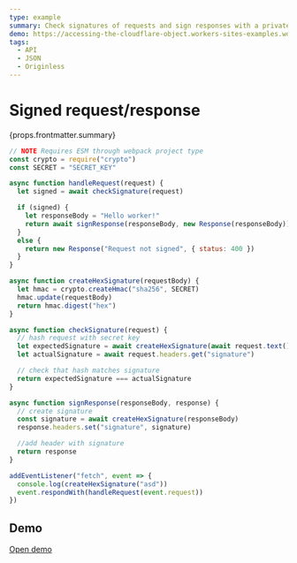 ```yaml
---
type: example
summary: Check signatures of requests and sign responses with a private key.
demo: https://accessing-the-cloudflare-object.workers-sites-examples.workers.dev
tags:
  - API
  - JSON
  - Originless
---
```


# Signed request/response

<ContentColumn>
  <p>{props.frontmatter.summary}</p>
</ContentColumn>

```js
// NOTE Requires ESM through webpack project type
const crypto = require("crypto")
const SECRET = "SECRET_KEY"

async function handleRequest(request) {
  let signed = await checkSignature(request)

  if (signed) {
    let responseBody = "Hello worker!"
    return await signResponse(responseBody, new Response(responseBody))
  }
  else {
    return new Response("Request not signed", { status: 400 })
  }
}

async function createHexSignature(requestBody) {
  let hmac = crypto.createHmac("sha256", SECRET)
  hmac.update(requestBody)
  return hmac.digest("hex")
}

async function checkSignature(request) {
  // hash request with secret key
  let expectedSignature = await createHexSignature(await request.text())
  let actualSignature = await request.headers.get("signature")

  // check that hash matches signature
  return expectedSignature === actualSignature
}

async function signResponse(responseBody, response) {
  // create signature
  const signature = await createHexSignature(responseBody)
  response.headers.set("signature", signature)

  //add header with signature
  return response
}

addEventListener("fetch", event => {
  console.log(createHexSignature("asd"))
  event.respondWith(handleRequest(event.request))
})
```

## Demo

<p><a href={props.frontmatter.demo}>Open demo</a></p>

<Demo src={props.frontmatter.demo} title={props.frontmatter.summary} height="395"/>

